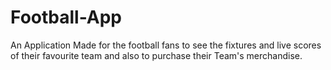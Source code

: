 # Football-App
An Application Made for the football fans to see the fixtures and live scores of their favourite team and also to purchase their Team's merchandise.
